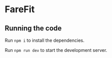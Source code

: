 
  # FareFit

  ## Running the code

  Run `npm i` to install the dependencies.

  Run `npm run dev` to start the development server.
  
